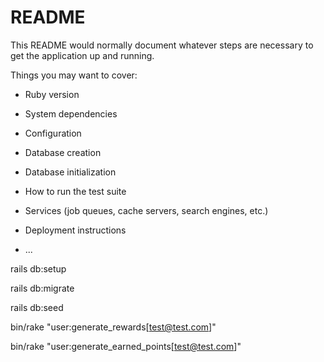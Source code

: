 # README

This README would normally document whatever steps are necessary to get the
application up and running.

Things you may want to cover:

* Ruby version

* System dependencies

* Configuration

* Database creation

* Database initialization

* How to run the test suite

* Services (job queues, cache servers, search engines, etc.)

* Deployment instructions

* ...


rails db:setup 

rails db:migrate

rails db:seed

bin/rake "user:generate_rewards[test@test.com]"

bin/rake "user:generate_earned_points[test@test.com]"